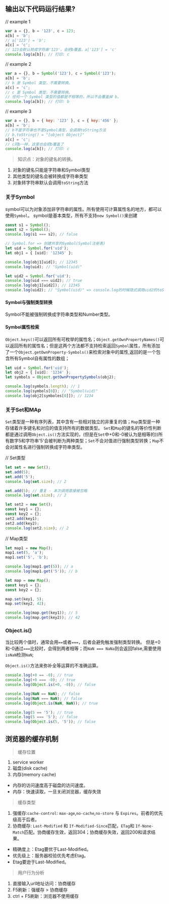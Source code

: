 ## 输出以下代码运行结果?

// example 1
```js
var a = {}, b = '123', c = 123;
a[b] = 'b';
// a['123'] = 'b';
a[c] = 'c';
// 123会默认转成字符串'123'，会把b覆盖。a['123'] = 'c'
console.log(a[b]); // 打印: c
```

// example 2
```js
var a = {}, b = Symbol('123'), c = Symbol('123');
a[b] = 'b';
// b 是 Symbol 类型，不需要转换。
a[c] = 'c';
// c 是 Symbol 类型，不需要转换。
// 任何一个 Symbol 类型的值都是不相等的，所以不会覆盖掉 b。
console.log(a[b]); // 打印: b
```

// example 3
```js
var a = {}, b = { key: '123' }, c = { key:'456' };
a[b] = 'b';
// b不是字符串也不是Symbol类型，会调用toString方法
// b.toString() = "[object Object]"
a[c] = 'c';
// c同b一样，这里也会把b覆盖了
console.log(a[b]); // 打印: c
```

> 知识点：对象的键名的转换。

1. 对象的键名只能是字符串和Symbol类型
2. 其他类型的键名会被转换成字符串类型
3. 对象转字符串默认会调用`toString`方法

### 关于Symbol

symbol可以为对象添加非字符串的属性。所有使用可计算属性名的地方，都可以使用`Symbol`。
symbol是基本类型，所有不支持`new Symbol()`来创建

```js
const s1 = Symbol();
const s2 = Symbol();
console.log(s1 === s2); // false

// Symbol.for => 创建共享的Symbol(Symbol注册表)
let uid = Symbol.for('uid');
let obj1 = { [uid]: '12345' };

console.log(obj1[uid]); // 12345
console.log(uid); // "Symbol(uid)"

let uid2 = Symbol.for('uid');
console.log(uid === uid2); // true
console.log(obj1[uid2]); // 12345
console.log(uid2); // "Symbol(uid)" => console.log的时候隐式调用uid2的toString方法
```

#### Symbol与强制类型转换

Symbol不能被强制转换成字符串类型和Number类型。

#### Symbol属性检索

`Object.keys()`可以返回所有可枚举的属性名；`Object.getOwnPropertyNames()`可以返回所有的属性名；但是这两个方法都不支持检索返回`Symbol`属性，所有添加了一个`Object.getOwnProperty-Symbols()`来检索对象中的属性,返回的是一个包含所有Symbol自有属性的数组；

```js
let uid = Symbol.for('uid');
let obj2 = { [uid]: '1234' };
let symbols = Object.getOwnPropertySymbols(obj2);

console.log(symbols.length); // 1
console.log(symbols[0]); // "Symbol(uid)"
console.log(obj2[symboles[0]]); // 1234
```

### 关于Set和MAp

`Set`类型是一种有序列表，其中含有一些相对独立的非重复的值；`Map`类型是一种存储着许多键名和对应的值支持所有的数据类型。
`Set`和`Map`的键名的等价性判断都是通过调用`Object.is()`方法实现的，(但是在`Set`中+0和-0被认为是相等的))所有数字5和字符串'5'会被判断为两种类型；`Set`不会对值进行强制类型转换；`Map`不会对属性名进行强制转换成字符串类型。

// Set类型
```js
let set = new Set();
set.add(5);
set.add('5');
console.log(set.size); // 2

set.add(5); // 重复 - 本次调用直接被忽略
console.log(set.size); // 2

let set2 = new Set();
const key1 = {};
const key2 = {};
set2.add(key1);
set2.add(key2);
console.log(set2.size); // 2
```

// Map类型
```js
let map1 = new Map();
map1.set(5, 'a');
map1.set('5', 'b');

console.log(map1.get(5)); // a
console.log(map1.get('5')); // b

let map = new Map();
const key1 = {};
const key2 = {};

map.set(key1, 5);
map.set(key2, 42);

console.log(map.get(key1)); // 5
console.log(map.get(key2)); // 42
```

### Object.is()

当比较两个值时，通常会用`==`或者`===`，后者会避免触发强制类型转换。
但是+0和-0通过`===`比较时，会得到两者相等；而`NaN === NaNa`则会返回false,需要使用`isNaN`检测`NaN`;

`Object.is()`方法来弥补全等运算的不准确运算。

```js
console.log(+0 == -0); // true
console.log(+0 === -0); // true
console.log(Object.is(+0, -0)); // false

console.log(NaN == NaN); // false
console.log(NaN === NaN); // false
console.log(Object.is(NaN, NaN)); // true

console.log(5 == '5'); // true
console.log(5 === '5'); // false
console.log(Object.is(5, '5')); // false
```

## 浏览器的缓存机制

> 缓存位置

1. service worker
2. 磁盘(disk cache)
3. 内存(memory cache)

  - 内存的访问速度高于磁盘的访问速度。
  - 内存：快速读取，一旦关闭浏览器，缓存失效

> 缓存类型

1. 强缓存:`cache-control`: `max-age`,`no-cache`,`no-store` 与 `Expires`。前者的优先级高于后者。
2. 协商缓存: `Last-Modified` 和 `If-Modified-Since`匹配，`ETag`和 `If-None-Match`匹配。协商缓存生效，返回304；协商缓存失效，返回200和请求结果。
  
  - 精确度上：Etag要优于Last-Modified。
  - 优先级上：服务器校验优先考虑Etag。
  - Etag要逊于Last-Modified。


> 用户行为分析

1. 直接输入url地址访问：协商缓存
2. F5刷新：强缓存 > 协商缓存
3. ctrl + F5刷新：浏览器不使用缓存
